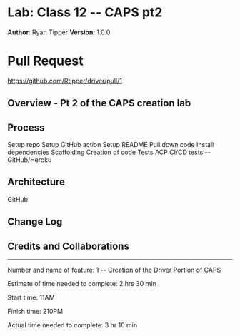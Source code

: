 # Lab: Class 12  -- CAPS pt2

**Author**: Ryan Tipper
**Version**: 1.0.0

# Pull Request
https://github.com/Rtipper/driver/pull/1

## Overview - Pt 2 of the CAPS creation lab

## Process
Setup repo
Setup GitHub action
Setup README
Pull down code
Install dependencies
Scaffolding
Creation of code
Tests
ACP
CI/CD tests -- GitHub/Heroku

## Architecture
GitHub

## Change Log


## Credits and Collaborations

------

Number and name of feature: 1 -- Creation of the Driver Portion of CAPS

Estimate of time needed to complete: 2 hrs 30 min

Start time: 11AM

Finish time: 210PM

Actual time needed to complete: 3 hr 10 min

